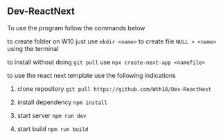 ## Dev-ReactNext

To use the program follow the commands below

to create folder on W10 just use `mkdir <name>` to create file `NULL > <name>` using the terminal

to install without doing `git pull` use `npx create-next-app <namefile>`

to use the react next template use the following indications

1. clone repository `git pull https://github.com/Wth10/Dev-ReactNext`

2. install dependency `npm install`

3. start server `npm run dev`

4. start build `npm run build`
